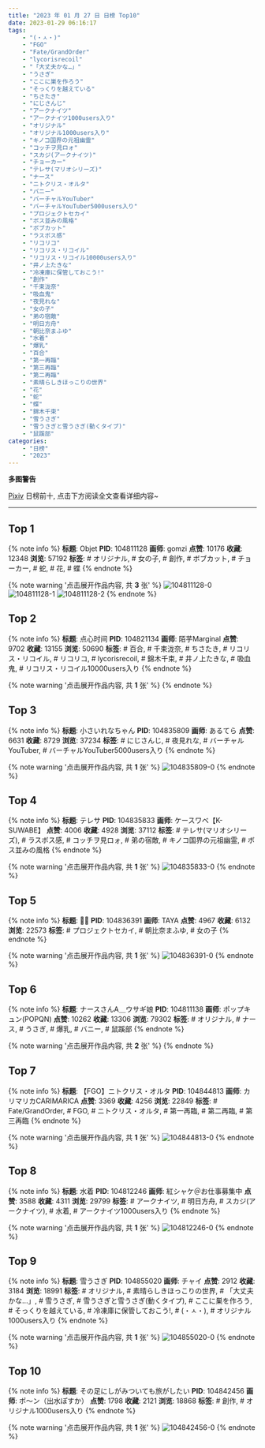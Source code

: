 ```yaml
---
title: "2023 年 01 月 27 日 日榜 Top10"
date: 2023-01-29 06:16:17
tags:
    - "(・ㅅ・)"
    - "FGO"
    - "Fate/GrandOrder"
    - "lycorisrecoil"
    - "「大丈夫かな…」"
    - "うさぎ"
    - "ここに巣を作ろう"
    - "そっくりを越えている"
    - "ちさたき"
    - "にじさんじ"
    - "アークナイツ"
    - "アークナイツ1000users入り"
    - "オリジナル"
    - "オリジナル1000users入り"
    - "キノコ国界の元祖幽霊"
    - "コッチヲ見ロォ"
    - "スカジ(アークナイツ)"
    - "チョーカー"
    - "テレサ(マリオシリーズ)"
    - "ナース"
    - "ニトクリス・オルタ"
    - "バニー"
    - "バーチャルYouTuber"
    - "バーチャルYouTuber5000users入り"
    - "プロジェクトセカイ"
    - "ボス並みの風格"
    - "ボブカット"
    - "ラスボス感"
    - "リコリコ"
    - "リコリス・リコイル"
    - "リコリス・リコイル10000users入り"
    - "井ノ上たきな"
    - "冷凍庫に保管しておこう!"
    - "創作"
    - "千束泷奈"
    - "吸血鬼"
    - "夜見れな"
    - "女の子"
    - "弟の宿敵"
    - "明日方舟"
    - "朝比奈まふゆ"
    - "水着"
    - "爆乳"
    - "百合"
    - "第一再臨"
    - "第三再臨"
    - "第二再臨"
    - "素晴らしきほっこりの世界"
    - "花"
    - "蛇"
    - "蝶"
    - "錦木千束"
    - "雪うさぎ"
    - "雪うさぎと雪うさぎ(動くタイプ)"
    - "鼠蹊部"
categories:
    - "日榜"
    - "2023"
---
```


<i class="fa fa-triangle-exclamation"></i>**多图警告**<i class="fa fa-triangle-exclamation"></i>

[Pixiv](https://www.pixiv.net/) 日榜前十, 点击下方阅读全文查看详细内容~

<!-- more -->

---

## Top 1

{% note info %}
**标题**: Objet
**PID**: 104811128 **画师**: gomzi
**点赞**: 10176 **收藏**: 12348 **浏览**: 57192
**标签**: # オリジナル, # 女の子, # 創作, # ボブカット, # チョーカー, # 蛇, # 花, # 蝶
{% endnote %}

{% note warning '点击展开作品内容, 共 **3** 张' %}
![104811128-0](https://i.pixiv.re/img-original/img/2023/01/26/00/01/09/104811128_p0.jpg)
![104811128-1](https://i.pixiv.re/img-original/img/2023/01/26/00/01/09/104811128_p1.jpg)
![104811128-2](https://i.pixiv.re/img-original/img/2023/01/26/00/01/09/104811128_p2.jpg)
{% endnote %}

## Top 2

{% note info %}
**标题**: 点心时间
**PID**: 104821134 **画师**: 陌芋Marginal
**点赞**: 9702 **收藏**: 13155 **浏览**: 50690
**标签**: # 百合, # 千束泷奈, # ちさたき, # リコリス・リコイル, # リコリコ, # lycorisrecoil, # 錦木千束, # 井ノ上たきな, # 吸血鬼, # リコリス・リコイル10000users入り
{% endnote %}

{% note warning '点击展开作品内容, 共 **1** 张' %}
{% endnote %}

## Top 3

{% note info %}
**标题**: 小さいれなちゃん
**PID**: 104835809 **画师**: あるてら
**点赞**: 6631 **收藏**: 8729 **浏览**: 37234
**标签**: # にじさんじ, # 夜見れな, # バーチャルYouTuber, # バーチャルYouTuber5000users入り
{% endnote %}

{% note warning '点击展开作品内容, 共 **1** 张' %}
![104835809-0](https://i.pixiv.re/img-original/img/2023/01/27/00/00/27/104835809_p0.png)
{% endnote %}

## Top 4

{% note info %}
**标题**: テレサ
**PID**: 104835833 **画师**: ケースワベ【K-SUWABE】
**点赞**: 4006 **收藏**: 4928 **浏览**: 37112
**标签**: # テレサ(マリオシリーズ), # ラスボス感, # コッチヲ見ロォ, # 弟の宿敵, # キノコ国界の元祖幽霊, # ボス並みの風格
{% endnote %}

{% note warning '点击展开作品内容, 共 **1** 张' %}
![104835833-0](https://i.pixiv.re/img-original/img/2023/01/27/00/00/35/104835833_p0.jpg)
{% endnote %}

## Top 5

{% note info %}
**标题**: 💜🖤
**PID**: 104836391 **画师**: TAYA
**点赞**: 4967 **收藏**: 6132 **浏览**: 22573
**标签**: # プロジェクトセカイ, # 朝比奈まふゆ, # 女の子
{% endnote %}

{% note warning '点击展开作品内容, 共 **1** 张' %}
![104836391-0](https://i.pixiv.re/img-original/img/2023/01/27/00/10/38/104836391_p0.jpg)
{% endnote %}

## Top 6

{% note info %}
**标题**: ナースさんA＿ウサギ娘
**PID**: 104811138 **画师**: ポップキュン(POPQN)
**点赞**: 10262 **收藏**: 13306 **浏览**: 79302
**标签**: # オリジナル, # ナース, # うさぎ, # 爆乳, # バニー, # 鼠蹊部
{% endnote %}

{% note warning '点击展开作品内容, 共 **2** 张' %}
{% endnote %}

## Top 7

{% note info %}
**标题**: 【FGO】ニトクリス・オルタ
**PID**: 104844813 **画师**: カリマリカCARIMARICA
**点赞**: 3369 **收藏**: 4256 **浏览**: 22849
**标签**: # Fate/GrandOrder, # FGO, # ニトクリス・オルタ, # 第一再臨, # 第二再臨, # 第三再臨
{% endnote %}

{% note warning '点击展开作品内容, 共 **1** 张' %}
![104844813-0](https://i.pixiv.re/img-original/img/2023/01/27/11/11/09/104844813_p0.png)
{% endnote %}

## Top 8

{% note info %}
**标题**: 水着
**PID**: 104812246 **画师**: 紅シャケ＠お仕事募集中
**点赞**: 3588 **收藏**: 4311 **浏览**: 29799
**标签**: # アークナイツ, # 明日方舟, # スカジ(アークナイツ), # 水着, # アークナイツ1000users入り
{% endnote %}

{% note warning '点击展开作品内容, 共 **1** 张' %}
![104812246-0](https://i.pixiv.re/img-original/img/2023/01/26/00/34/22/104812246_p0.jpg)
{% endnote %}

## Top 9

{% note info %}
**标题**: 雪うさぎ
**PID**: 104855020 **画师**: チャイ
**点赞**: 2912 **收藏**: 3184 **浏览**: 18991
**标签**: # オリジナル, # 素晴らしきほっこりの世界, # 「大丈夫かな…」, # 雪うさぎ, # 雪うさぎと雪うさぎ(動くタイプ), # ここに巣を作ろう, # そっくりを越えている, # 冷凍庫に保管しておこう!, # (・ㅅ・), # オリジナル1000users入り
{% endnote %}

{% note warning '点击展开作品内容, 共 **1** 张' %}
![104855020-0](https://i.pixiv.re/img-original/img/2023/01/27/20/30/01/104855020_p0.png)
{% endnote %}

## Top 10

{% note info %}
**标题**: その足にしがみついても旅がしたい
**PID**: 104842456 **画师**: ポ～ン（出水ぽすか）
**点赞**: 1798 **收藏**: 2121 **浏览**: 18868
**标签**: # 創作, # オリジナル1000users入り
{% endnote %}

{% note warning '点击展开作品内容, 共 **1** 张' %}
![104842456-0](https://i.pixiv.re/img-original/img/2023/01/27/07/30/01/104842456_p0.jpg)
{% endnote %}
